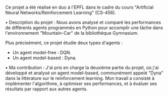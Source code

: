 Ce projet a été réalisé en duo à l'EPFL dans le cadre du cours "Artificial Neural Networks/Reinforcement Learning" (CS-456).

 • Description du projet :
Nous avons analysé et comparé les performances de différents agents programmés en Python pour accomplir une tâche dans l'environnement "Mountain-Car" de la bibliothèque Gymnasium.

Plus précisément, ce projet étudie deux types d'agents :
- Un agent model-free : DQN.
- Un agent model-based : Dyna.


 • Ma contribution :
J'ai pris en charge la deuxième partie du projet, où j'ai développé et analysé un agent model-based, communément appelé "Dyna" dans la littérature sur le reinforcement learning. Mon travail a consisté à implémenter l'algorithme, à optimiser ses performances, et à évaluer ses résultats par rapport aux autres agents.

